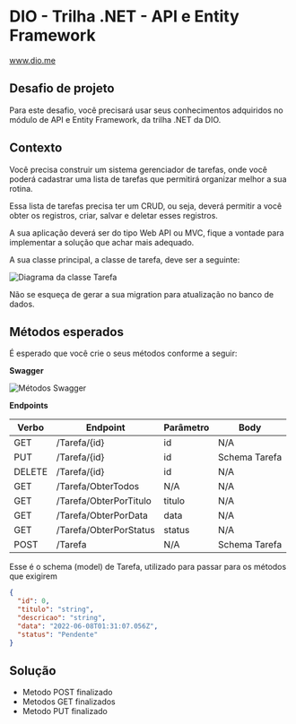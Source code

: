 # DIO - Trilha .NET - API e Entity Framework

www.dio.me

## Desafio de projeto

Para este desafio, você precisará usar seus conhecimentos adquiridos no módulo de API e Entity Framework, da trilha .NET da DIO.

## Contexto

Você precisa construir um sistema gerenciador de tarefas, onde você poderá cadastrar uma lista de tarefas que permitirá organizar melhor a sua rotina.

Essa lista de tarefas precisa ter um CRUD, ou seja, deverá permitir a você obter os registros, criar, salvar e deletar esses registros.

A sua aplicação deverá ser do tipo Web API ou MVC, fique a vontade para implementar a solução que achar mais adequado.

A sua classe principal, a classe de tarefa, deve ser a seguinte:

![Diagrama da classe Tarefa](diagrama.png)

Não se esqueça de gerar a sua migration para atualização no banco de dados.

## Métodos esperados

É esperado que você crie o seus métodos conforme a seguir:

**Swagger**

![Métodos Swagger](swagger.png)

**Endpoints**

| Verbo  | Endpoint               | Parâmetro | Body          |
| ------ | ---------------------- | --------- | ------------- |
| GET    | /Tarefa/{id}           | id        | N/A           |
| PUT    | /Tarefa/{id}           | id        | Schema Tarefa |
| DELETE | /Tarefa/{id}           | id        | N/A           |
| GET    | /Tarefa/ObterTodos     | N/A       | N/A           |
| GET    | /Tarefa/ObterPorTitulo | titulo    | N/A           |
| GET    | /Tarefa/ObterPorData   | data      | N/A           |
| GET    | /Tarefa/ObterPorStatus | status    | N/A           |
| POST   | /Tarefa                | N/A       | Schema Tarefa |

Esse é o schema (model) de Tarefa, utilizado para passar para os métodos que exigirem

```json
{
  "id": 0,
  "titulo": "string",
  "descricao": "string",
  "data": "2022-06-08T01:31:07.056Z",
  "status": "Pendente"
}
```

## Solução

- Metodo POST finalizado
- Metodos GET finalizados
- Metodo PUT finalizado
